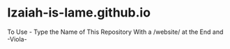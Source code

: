# Izaiah-is-lame.github.io

To Use  - Type the Name of This Repository With a /website/ at the End and -Viola-
